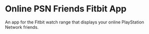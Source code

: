 # Online PSN Friends Fitbit App
An app for the Fitbit watch range that displays your online PlayStation Network friends.
